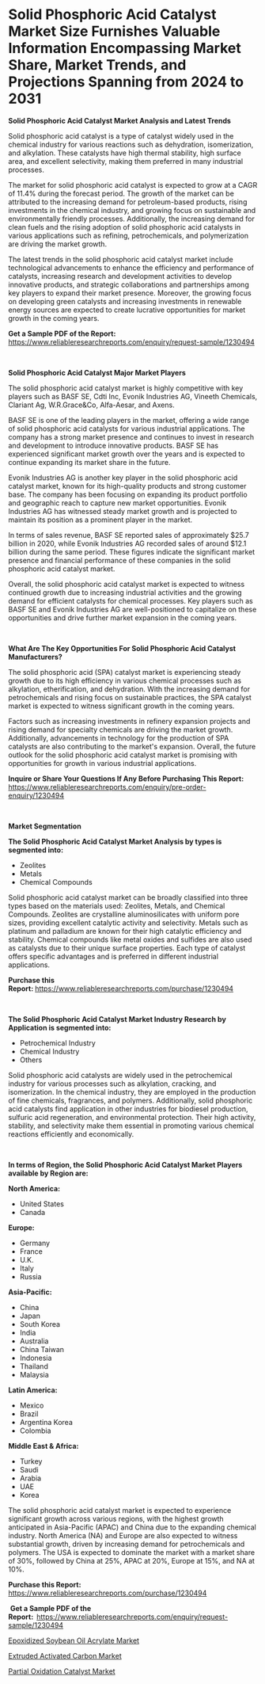 <p><h1>Solid Phosphoric Acid Catalyst Market Size Furnishes Valuable Information Encompassing Market Share, Market Trends, and Projections Spanning from 2024 to 2031</h1></p><p><strong>Solid Phosphoric Acid Catalyst Market Analysis and Latest Trends</strong></p>
<p><p>Solid phosphoric acid catalyst is a type of catalyst widely used in the chemical industry for various reactions such as dehydration, isomerization, and alkylation. These catalysts have high thermal stability, high surface area, and excellent selectivity, making them preferred in many industrial processes.</p><p>The market for solid phosphoric acid catalyst is expected to grow at a CAGR of 11.4% during the forecast period. The growth of the market can be attributed to the increasing demand for petroleum-based products, rising investments in the chemical industry, and growing focus on sustainable and environmentally friendly processes. Additionally, the increasing demand for clean fuels and the rising adoption of solid phosphoric acid catalysts in various applications such as refining, petrochemicals, and polymerization are driving the market growth.</p><p>The latest trends in the solid phosphoric acid catalyst market include technological advancements to enhance the efficiency and performance of catalysts, increasing research and development activities to develop innovative products, and strategic collaborations and partnerships among key players to expand their market presence. Moreover, the growing focus on developing green catalysts and increasing investments in renewable energy sources are expected to create lucrative opportunities for market growth in the coming years.</p></p>
<p><strong>Get a Sample PDF of the Report:&nbsp;</strong> <a href="https://www.reliableresearchreports.com/enquiry/request-sample/1230494">https://www.reliableresearchreports.com/enquiry/request-sample/1230494</a></p>
<p>&nbsp;</p>
<p><strong>Solid Phosphoric Acid Catalyst Major Market Players</strong></p>
<p><p>The solid phosphoric acid catalyst market is highly competitive with key players such as BASF SE, Cdti Inc, Evonik Industries AG, Vineeth Chemicals, Clariant Ag, W.R.Grace&Co, Alfa-Aesar, and Axens.</p><p>BASF SE is one of the leading players in the market, offering a wide range of solid phosphoric acid catalysts for various industrial applications. The company has a strong market presence and continues to invest in research and development to introduce innovative products. BASF SE has experienced significant market growth over the years and is expected to continue expanding its market share in the future.</p><p>Evonik Industries AG is another key player in the solid phosphoric acid catalyst market, known for its high-quality products and strong customer base. The company has been focusing on expanding its product portfolio and geographic reach to capture new market opportunities. Evonik Industries AG has witnessed steady market growth and is projected to maintain its position as a prominent player in the market.</p><p>In terms of sales revenue, BASF SE reported sales of approximately $25.7 billion in 2020, while Evonik Industries AG recorded sales of around $12.1 billion during the same period. These figures indicate the significant market presence and financial performance of these companies in the solid phosphoric acid catalyst market.</p><p>Overall, the solid phosphoric acid catalyst market is expected to witness continued growth due to increasing industrial activities and the growing demand for efficient catalysts for chemical processes. Key players such as BASF SE and Evonik Industries AG are well-positioned to capitalize on these opportunities and drive further market expansion in the coming years.</p></p>
<p>&nbsp;</p>
<p><strong>What Are The Key Opportunities For Solid Phosphoric Acid Catalyst Manufacturers?</strong></p>
<p><p>The solid phosphoric acid (SPA) catalyst market is experiencing steady growth due to its high efficiency in various chemical processes such as alkylation, etherification, and dehydration. With the increasing demand for petrochemicals and rising focus on sustainable practices, the SPA catalyst market is expected to witness significant growth in the coming years. </p><p>Factors such as increasing investments in refinery expansion projects and rising demand for specialty chemicals are driving the market growth. Additionally, advancements in technology for the production of SPA catalysts are also contributing to the market's expansion. Overall, the future outlook for the solid phosphoric acid catalyst market is promising with opportunities for growth in various industrial applications.</p></p>
<p><strong>Inquire or Share Your Questions If Any Before Purchasing This Report:</strong> <a href="https://www.reliableresearchreports.com/enquiry/pre-order-enquiry/1230494">https://www.reliableresearchreports.com/enquiry/pre-order-enquiry/1230494</a></p>
<p>&nbsp;</p>
<p><strong>Market Segmentation</strong></p>
<p><strong>The Solid Phosphoric Acid Catalyst Market Analysis by types is segmented into:</strong></p>
<p><ul><li>Zeolites</li><li>Metals</li><li>Chemical Compounds</li></ul></p>
<p><p>Solid phosphoric acid catalyst market can be broadly classified into three types based on the materials used: Zeolites, Metals, and Chemical Compounds. Zeolites are crystalline aluminosilicates with uniform pore sizes, providing excellent catalytic activity and selectivity. Metals such as platinum and palladium are known for their high catalytic efficiency and stability. Chemical compounds like metal oxides and sulfides are also used as catalysts due to their unique surface properties. Each type of catalyst offers specific advantages and is preferred in different industrial applications.</p></p>
<p><strong>Purchase this Report:&nbsp;</strong><a href="https://www.reliableresearchreports.com/purchase/1230494">https://www.reliableresearchreports.com/purchase/1230494</a></p>
<p>&nbsp;</p>
<p><strong>The Solid Phosphoric Acid Catalyst Market Industry Research by Application is segmented into:</strong></p>
<p><ul><li>Petrochemical Industry</li><li>Chemical Industry</li><li>Others</li></ul></p>
<p><p>Solid phosphoric acid catalysts are widely used in the petrochemical industry for various processes such as alkylation, cracking, and isomerization. In the chemical industry, they are employed in the production of fine chemicals, fragrances, and polymers. Additionally, solid phosphoric acid catalysts find application in other industries for biodiesel production, sulfuric acid regeneration, and environmental protection. Their high activity, stability, and selectivity make them essential in promoting various chemical reactions efficiently and economically.</p></p>
<p>&nbsp;</p>
<p><strong>In terms of Region, the Solid Phosphoric Acid Catalyst Market Players available by Region are:</strong></p>
<p>
    <p> <strong> North America: </strong>
        <ul>
            <li>United States</li>
            <li>Canada</li>
        </ul>
        </p> 
    <p> <strong> Europe: </strong>
        <ul>
            <li>Germany</li>
            <li>France</li>
            <li>U.K.</li>
            <li>Italy</li>
            <li>Russia</li>
        </ul>
        </p> 
    <p> <strong> Asia-Pacific: </strong>
        <ul>
            <li>China</li>
            <li>Japan</li>
            <li>South Korea</li>
            <li>India</li>
            <li>Australia</li>
            <li>China Taiwan</li>
            <li>Indonesia</li>
            <li>Thailand</li>
            <li>Malaysia</li>
        </ul>
        </p> 
    <p> <strong> Latin America: </strong>
        <ul>
            <li>Mexico</li>
            <li>Brazil</li>
            <li>Argentina Korea</li>
            <li>Colombia</li>
        </ul>
        </p> 
    <p> <strong> Middle East & Africa: </strong>
        <ul>
            <li>Turkey</li>
            <li>Saudi</li>
            <li>Arabia</li>
            <li>UAE</li>
            <li>Korea</li>
        </ul>
    </p>
    </p>
<p><p>The solid phosphoric acid catalyst market is expected to experience significant growth across various regions, with the highest growth anticipated in Asia-Pacific (APAC) and China due to the expanding chemical industry. North America (NA) and Europe are also expected to witness substantial growth, driven by increasing demand for petrochemicals and polymers. The USA is expected to dominate the market with a market share of 30%, followed by China at 25%, APAC at 20%, Europe at 15%, and NA at 10%.</p></p>
<p><strong>Purchase this Report: </strong><a href="https://www.reliableresearchreports.com/purchase/1230494">https://www.reliableresearchreports.com/purchase/1230494</a></p>
<p>&nbsp;<strong>Get a Sample PDF of the Report:&nbsp;&nbsp;</strong><a href="https://www.reliableresearchreports.com/enquiry/request-sample/1230494">https://www.reliableresearchreports.com/enquiry/request-sample/1230494</a></p>
<p><strong></strong></p>
<p><p><a href="https://github.com/wwwkeltoum/Market-Research-Report-List-2/blob/main/epoxidized-soybean-oil-acrylate-market.md">Epoxidized Soybean Oil Acrylate Market</a></p><p><a href="https://github.com/gamblestampleyjenny50m5sl6/Market-Research-Report-List-1/blob/main/extruded-activated-carbon-market.md">Extruded Activated Carbon Market</a></p><p><a href="https://github.com/nicholepatriciadoylenwnrjr0/Market-Research-Report-List-1/blob/main/partial-oxidation-catalyst-market.md">Partial Oxidation Catalyst Market</a></p></p>